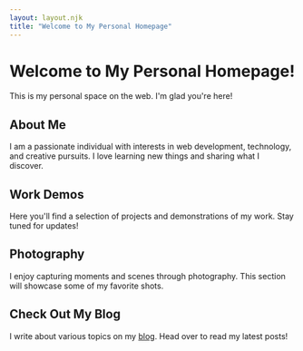 ```yaml
---
layout: layout.njk
title: "Welcome to My Personal Homepage"
---
```


# Welcome to My Personal Homepage!

This is my personal space on the web. I'm glad you're here!

## About Me

I am a passionate individual with interests in web development, technology, and creative pursuits. I love learning new things and sharing what I discover.

## Work Demos

Here you'll find a selection of projects and demonstrations of my work. Stay tuned for updates!

## Photography

I enjoy capturing moments and scenes through photography. This section will showcase some of my favorite shots.

## Check Out My Blog

I write about various topics on my [blog](/blog/). Head over to read my latest posts!
